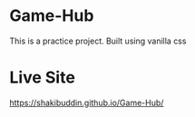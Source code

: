 # Game-Hub

This is a practice project. Built using vanilla css

# Live Site
https://shakibuddin.github.io/Game-Hub/
